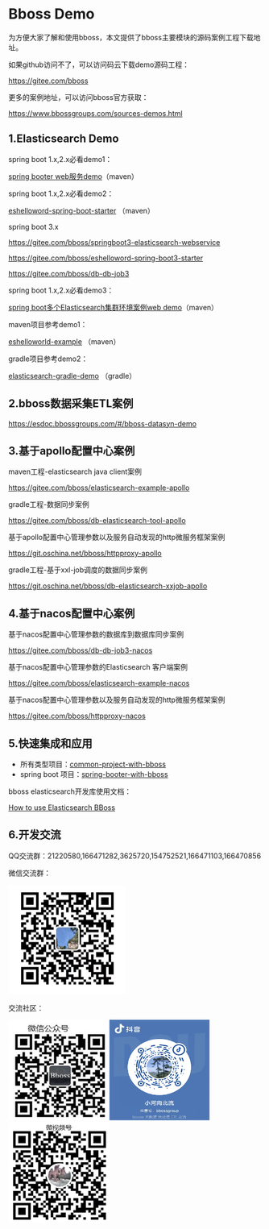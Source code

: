 # Bboss Demo
为方便大家了解和使用bboss，本文提供了bboss主要模块的源码案例工程下载地址。

如果github访问不了，可以访问码云下载demo源码工程：

https://gitee.com/bboss

更多的案例地址，可以访问bboss官方获取：

https://www.bbossgroups.com/sources-demos.html

## 1.Elasticsearch Demo

spring boot 1.x,2.x必看demo1：

[spring booter web服务demo](https://gitee.com/bboss/springboot-elasticsearch)（maven）

spring boot 1.x,2.x必看demo2：

[eshelloword-spring-boot-starter](https://gitee.com/bboss/eshelloword-spring-boot-starter) （maven）

spring boot 3.x

https://gitee.com/bboss/springboot3-elasticsearch-webservice

https://gitee.com/bboss/eshelloword-spring-boot3-starter

https://gitee.com/bboss/db-db-job3

spring boot 1.x,2.x必看demo3：

[spring boot多个Elasticsearch集群环境案例web demo](https://gitee.com/bboss/springboot-elasticsearch/tree/multiesdatasource)（maven）

maven项目参考demo1：

[eshelloworld-example](https://git.oschina.net/bboss/eshelloword-booter) （maven）

gradle项目参考demo2：

[elasticsearch-gradle-demo](https://git.oschina.net/bboss/elasticsearchdemo)  （gradle）

## 2.bboss数据采集ETL案例

https://esdoc.bbossgroups.com/#/bboss-datasyn-demo 

## 3.基于apollo配置中心案例

maven工程-elasticsearch java client案例

https://gitee.com/bboss/elasticsearch-example-apollo

gradle工程-数据同步案例

https://gitee.com/bboss/db-elasticsearch-tool-apollo

基于apollo配置中心管理参数以及服务自动发现的http微服务框架案例

https://git.oschina.net/bboss/httpproxy-apollo

gradle工程-基于xxl-job调度的数据同步案例

https://git.oschina.net/bboss/db-elasticsearch-xxjob-apollo

## 4.基于nacos配置中心案例

基于nacos配置中心管理参数的数据库到数据库同步案例

https://gitee.com/bboss/db-db-job3-nacos

基于nacos配置中心管理参数的Elasticsearch 客户端案例

https://gitee.com/bboss/elasticsearch-example-nacos

基于nacos配置中心管理参数以及服务自动发现的http微服务框架案例

https://gitee.com/bboss/httpproxy-nacos

## 5.快速集成和应用 

- 所有类型项目：[common-project-with-bboss](common-project-with-bboss.md) 
- spring boot 项目：[spring-booter-with-bboss](spring-booter-with-bboss.md) 


bboss elasticsearch开发库使用文档：

[How to use Elasticsearch BBoss](quickstart.md)

## 6.开发交流
QQ交流群：21220580,166471282,3625720,154752521,166471103,166470856

微信交流群：

<img src="images\wxbboss.png" style="zoom:50%;" />



交流社区：

<img src="images/qrcode.jpg"  height="200" width="200"><img src="images/douyin.png"  height="200" width="200"><img src="images/wvidio.png"  height="200" width="200">



